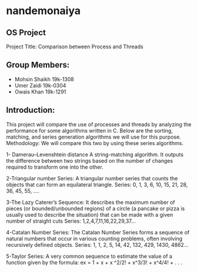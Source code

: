 # nandemonaiya

## OS Project
Project Title: Comparison between Process and Threads

 


## Group Members:

- Mohsin Shaikh		19k-1308
- Umer Zaidi			19k-0304
- Owais Khan			19k-1291



## Introduction:
This project will compare the use of processes and threads by analyzing the performance for some algorithms written in C. Below are the sorting, matching, and series generation algorithms we will use for this purpose.
Methodology:
We will compare this two by using these series algorithms.

1- Damerau–Levenshtein distance 
A string-matching algorithm. It outputs the difference between two strings based on the number of changes required to transform one into the other.

2-Triangular number Series:
A triangular number series that counts the objects that can form an equilateral triangle.
Series: 
 0, 1, 3, 6, 10, 15, 21, 28, 36, 45, 55, ….

3-The Lazy Caterer’s Sequence:
It describes the maximum number of pieces (or bounded/unbounded regions) of a circle (a pancake or pizza is usually used to describe the situation) that can be made with a given number of straight cuts
Series:
1,2,4,7,11,16,22,29,37…

4-Catalan Number Series:
The Catalan Number Series forms a sequence of natural numbers that occur in various counting problems, often involving recursively defined objects.
Series:
1, 1, 2, 5, 14, 42, 132, 429, 1430, 4862…

5-Taylor Series:
A very common sequence to estimate the value of a function given by the formula:
ex = 1 + x + x ^2/2! + x^3/3! + x^4/4! + . . .
